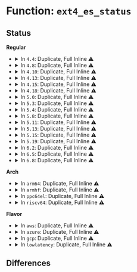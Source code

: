 # Function: <code>ext4_es_status</code>

## Status
<b>Regular</b>
<ul>
<li>
<details>
<summary>In <code>4.4</code>: Duplicate, Full Inline ⚠️</summary>

**Collision:** Static Duplication

**Inline:** Full

**Transformation:** False

**Instances:**

```
In fs/ext4/super.c (0)
Location: fs/ext4/extents_status.h:98
Inline: True
```
```
In fs/ext4/extents_status.c (0)
Location: fs/ext4/extents_status.h:98
Inline: True
```
</details>
</li>
<li>
<details>
<summary>In <code>4.8</code>: Duplicate, Full Inline ⚠️</summary>

**Collision:** Static Duplication

**Inline:** Full

**Transformation:** False

**Instances:**

```
In fs/ext4/inode.c (0)
Location: fs/ext4/extents_status.h:98
Inline: True
```
```
In fs/ext4/super.c (ffffffff812dceee)
Location: fs/ext4/extents_status.h:98
Inline: True
Inline callers:
  - fs/ext4/super.c:perf_trace_ext4_es_lookup_extent_exit
  - fs/ext4/super.c:perf_trace_ext4_es_find_delayed_extent_range_exit
  - fs/ext4/super.c:perf_trace_ext4__es_extent
  - fs/ext4/super.c:trace_event_raw_event_ext4_es_lookup_extent_exit
  - fs/ext4/super.c:trace_event_raw_event_ext4_es_find_delayed_extent_range_exit
  - fs/ext4/super.c:trace_event_raw_event_ext4__es_extent
```
```
In fs/ext4/extents_status.c (0)
Location: fs/ext4/extents_status.h:98
Inline: True
```
</details>
</li>
<li>
<details>
<summary>In <code>4.10</code>: Duplicate, Full Inline ⚠️</summary>

**Collision:** Static Duplication

**Inline:** Full

**Transformation:** False

**Instances:**

```
In fs/ext4/inode.c (0)
Location: fs/ext4/extents_status.h:98
Inline: True
```
```
In fs/ext4/super.c (ffffffff812f2a3c)
Location: fs/ext4/extents_status.h:98
Inline: True
Inline callers:
  - fs/ext4/super.c:perf_trace_ext4_es_lookup_extent_exit
  - fs/ext4/super.c:perf_trace_ext4_es_find_delayed_extent_range_exit
  - fs/ext4/super.c:perf_trace_ext4__es_extent
  - fs/ext4/super.c:trace_event_raw_event_ext4_es_lookup_extent_exit
  - fs/ext4/super.c:trace_event_raw_event_ext4_es_find_delayed_extent_range_exit
  - fs/ext4/super.c:trace_event_raw_event_ext4__es_extent
```
```
In fs/ext4/extents_status.c (0)
Location: fs/ext4/extents_status.h:98
Inline: True
```
</details>
</li>
<li>
<details>
<summary>In <code>4.13</code>: Duplicate, Full Inline ⚠️</summary>

**Collision:** Static Duplication

**Inline:** Full

**Transformation:** False

**Instances:**

```
In fs/ext4/extents_status.c (0)
Location: fs/ext4/extents_status.h:98
Inline: True
```
```
In fs/ext4/inode.c (0)
Location: fs/ext4/extents_status.h:98
Inline: True
```
```
In fs/ext4/super.c (ffffffff8132758a)
Location: fs/ext4/extents_status.h:98
Inline: True
Inline callers:
  - fs/ext4/super.c:perf_trace_ext4_es_lookup_extent_exit
  - fs/ext4/super.c:perf_trace_ext4_es_find_delayed_extent_range_exit
  - fs/ext4/super.c:perf_trace_ext4__es_extent
  - fs/ext4/super.c:trace_event_raw_event_ext4_es_lookup_extent_exit
  - fs/ext4/super.c:trace_event_raw_event_ext4_es_find_delayed_extent_range_exit
  - fs/ext4/super.c:trace_event_raw_event_ext4__es_extent
```
</details>
</li>
<li>
<details>
<summary>In <code>4.15</code>: Duplicate, Full Inline ⚠️</summary>

**Collision:** Static Duplication

**Inline:** Full

**Transformation:** False

**Instances:**

```
In fs/ext4/extents_status.c (0)
Location: fs/ext4/extents_status.h:99
Inline: True
```
```
In fs/ext4/super.c (ffffffff8134ba70)
Location: fs/ext4/extents_status.h:99
Inline: True
Inline callers:
  - fs/ext4/super.c:perf_trace_ext4_es_lookup_extent_exit
  - fs/ext4/super.c:perf_trace_ext4_es_find_delayed_extent_range_exit
  - fs/ext4/super.c:perf_trace_ext4__es_extent
  - fs/ext4/super.c:trace_event_raw_event_ext4_es_lookup_extent_exit
  - fs/ext4/super.c:trace_event_raw_event_ext4_es_find_delayed_extent_range_exit
  - fs/ext4/super.c:trace_event_raw_event_ext4__es_extent
```
</details>
</li>
<li>
<details>
<summary>In <code>4.18</code>: Duplicate, Full Inline ⚠️</summary>

**Collision:** Static Duplication

**Inline:** Full

**Transformation:** False

**Instances:**

```
In fs/ext4/extents_status.c (ffffffff813432b2)
Location: fs/ext4/extents_status.h:99
Inline: True
Inline callers:
  - fs/ext4/extents_status.c:ext4_es_lookup_extent
  - fs/ext4/extents_status.c:__es_insert_extent
  - fs/ext4/extents_status.c:__es_insert_extent
```
```
In fs/ext4/super.c (ffffffff81379876)
Location: fs/ext4/extents_status.h:99
Inline: True
Inline callers:
  - fs/ext4/super.c:perf_trace_ext4_es_lookup_extent_exit
  - fs/ext4/super.c:perf_trace_ext4_es_find_delayed_extent_range_exit
  - fs/ext4/super.c:perf_trace_ext4__es_extent
  - fs/ext4/super.c:trace_event_raw_event_ext4_es_lookup_extent_exit
  - fs/ext4/super.c:trace_event_raw_event_ext4_es_find_delayed_extent_range_exit
  - fs/ext4/super.c:trace_event_raw_event_ext4__es_extent
```
</details>
</li>
<li>
<details>
<summary>In <code>5.0</code>: Duplicate, Full Inline ⚠️</summary>

**Collision:** Static Duplication

**Inline:** Full

**Transformation:** False

**Instances:**

```
In fs/ext4/extents_status.c (ffffffff8135aed2)
Location: fs/ext4/extents_status.h:151
Inline: True
Inline callers:
  - fs/ext4/extents_status.c:ext4_es_lookup_extent
  - fs/ext4/extents_status.c:__es_insert_extent
  - fs/ext4/extents_status.c:__es_insert_extent
```
```
In fs/ext4/super.c (ffffffff81392826)
Location: fs/ext4/extents_status.h:151
Inline: True
Inline callers:
  - fs/ext4/super.c:perf_trace_ext4_es_insert_delayed_block
  - fs/ext4/super.c:perf_trace_ext4_es_lookup_extent_exit
  - fs/ext4/super.c:perf_trace_ext4_es_find_extent_range_exit
  - fs/ext4/super.c:perf_trace_ext4__es_extent
  - fs/ext4/super.c:trace_event_raw_event_ext4_es_insert_delayed_block
  - fs/ext4/super.c:trace_event_raw_event_ext4_es_lookup_extent_exit
  - fs/ext4/super.c:trace_event_raw_event_ext4_es_find_extent_range_exit
  - fs/ext4/super.c:trace_event_raw_event_ext4__es_extent
```
</details>
</li>
<li>
<details>
<summary>In <code>5.3</code>: Duplicate, Full Inline ⚠️</summary>

**Collision:** Static Duplication

**Inline:** Full

**Transformation:** False

**Instances:**

```
In fs/ext4/extents_status.c (ffffffff81383ef1)
Location: fs/ext4/extents_status.h:151
Inline: True
Inline callers:
  - fs/ext4/extents_status.c:ext4_es_lookup_extent
  - fs/ext4/extents_status.c:__es_insert_extent
  - fs/ext4/extents_status.c:__es_insert_extent
```
```
In fs/ext4/super.c (ffffffff813bc6dd)
Location: fs/ext4/extents_status.h:151
Inline: True
Inline callers:
  - fs/ext4/super.c:perf_trace_ext4_es_insert_delayed_block
  - fs/ext4/super.c:perf_trace_ext4_es_lookup_extent_exit
  - fs/ext4/super.c:perf_trace_ext4_es_find_extent_range_exit
  - fs/ext4/super.c:perf_trace_ext4__es_extent
  - fs/ext4/super.c:trace_event_raw_event_ext4_es_insert_delayed_block
  - fs/ext4/super.c:trace_event_raw_event_ext4_es_lookup_extent_exit
  - fs/ext4/super.c:trace_event_raw_event_ext4_es_find_extent_range_exit
  - fs/ext4/super.c:trace_event_raw_event_ext4__es_extent
```
</details>
</li>
<li>
<details>
<summary>In <code>5.4</code>: Duplicate, Full Inline ⚠️</summary>

**Collision:** Static Duplication

**Inline:** Full

**Transformation:** False

**Instances:**

```
In fs/ext4/extents_status.c (ffffffff8139c9bb)
Location: fs/ext4/extents_status.h:152
Inline: True
Inline callers:
  - fs/ext4/extents_status.c:ext4_es_lookup_extent
  - fs/ext4/extents_status.c:__es_insert_extent
  - fs/ext4/extents_status.c:__es_insert_extent
```
```
In fs/ext4/super.c (ffffffff813d59ad)
Location: fs/ext4/extents_status.h:152
Inline: True
Inline callers:
  - fs/ext4/super.c:perf_trace_ext4_es_insert_delayed_block
  - fs/ext4/super.c:perf_trace_ext4_es_lookup_extent_exit
  - fs/ext4/super.c:perf_trace_ext4_es_find_extent_range_exit
  - fs/ext4/super.c:perf_trace_ext4__es_extent
  - fs/ext4/super.c:trace_event_raw_event_ext4_es_insert_delayed_block
  - fs/ext4/super.c:trace_event_raw_event_ext4_es_lookup_extent_exit
  - fs/ext4/super.c:trace_event_raw_event_ext4_es_find_extent_range_exit
  - fs/ext4/super.c:trace_event_raw_event_ext4__es_extent
```
</details>
</li>
<li>
<details>
<summary>In <code>5.8</code>: Duplicate, Full Inline ⚠️</summary>

**Collision:** Static Duplication

**Inline:** Full

**Transformation:** False

**Instances:**

```
In fs/ext4/extents_status.c (ffffffff813e80b3)
Location: fs/ext4/extents_status.h:152
Inline: True
Inline callers:
  - fs/ext4/extents_status.c:ext4_es_lookup_extent
  - fs/ext4/extents_status.c:__es_insert_extent
  - fs/ext4/extents_status.c:__es_insert_extent
```
```
In fs/ext4/super.c (ffffffff814220b7)
Location: fs/ext4/extents_status.h:152
Inline: True
Inline callers:
  - fs/ext4/super.c:perf_trace_ext4_es_insert_delayed_block
  - fs/ext4/super.c:perf_trace_ext4_es_lookup_extent_exit
  - fs/ext4/super.c:perf_trace_ext4_es_find_extent_range_exit
  - fs/ext4/super.c:perf_trace_ext4__es_extent
  - fs/ext4/super.c:trace_event_raw_event_ext4_es_insert_delayed_block
  - fs/ext4/super.c:trace_event_raw_event_ext4_es_lookup_extent_exit
  - fs/ext4/super.c:trace_event_raw_event_ext4_es_find_extent_range_exit
  - fs/ext4/super.c:trace_event_raw_event_ext4__es_extent
```
</details>
</li>
<li>
<details>
<summary>In <code>5.11</code>: Duplicate, Full Inline ⚠️</summary>

**Collision:** Static Duplication

**Inline:** Full

**Transformation:** False

**Instances:**

```
In fs/ext4/extents_status.c (ffffffff813fa30d)
Location: fs/ext4/extents_status.h:152
Inline: True
Inline callers:
  - fs/ext4/extents_status.c:ext4_es_lookup_extent
  - fs/ext4/extents_status.c:__es_insert_extent
  - fs/ext4/extents_status.c:__es_insert_extent
```
```
In fs/ext4/super.c (ffffffff81438757)
Location: fs/ext4/extents_status.h:152
Inline: True
Inline callers:
  - fs/ext4/super.c:perf_trace_ext4_es_insert_delayed_block
  - fs/ext4/super.c:perf_trace_ext4_es_lookup_extent_exit
  - fs/ext4/super.c:perf_trace_ext4_es_find_extent_range_exit
  - fs/ext4/super.c:perf_trace_ext4__es_extent
  - fs/ext4/super.c:trace_event_raw_event_ext4_es_insert_delayed_block
  - fs/ext4/super.c:trace_event_raw_event_ext4_es_lookup_extent_exit
  - fs/ext4/super.c:trace_event_raw_event_ext4_es_find_extent_range_exit
  - fs/ext4/super.c:trace_event_raw_event_ext4__es_extent
```
</details>
</li>
<li>
<details>
<summary>In <code>5.13</code>: Duplicate, Full Inline ⚠️</summary>

**Collision:** Static Duplication

**Inline:** Full

**Transformation:** False

**Instances:**

```
In fs/ext4/extents_status.c (ffffffff814006cd)
Location: fs/ext4/extents_status.h:152
Inline: True
Inline callers:
  - fs/ext4/extents_status.c:ext4_es_lookup_extent
  - fs/ext4/extents_status.c:__es_insert_extent
  - fs/ext4/extents_status.c:__es_insert_extent
```
```
In fs/ext4/super.c (ffffffff8143e907)
Location: fs/ext4/extents_status.h:152
Inline: True
Inline callers:
  - fs/ext4/super.c:perf_trace_ext4_es_insert_delayed_block
  - fs/ext4/super.c:perf_trace_ext4_es_lookup_extent_exit
  - fs/ext4/super.c:perf_trace_ext4_es_find_extent_range_exit
  - fs/ext4/super.c:perf_trace_ext4__es_extent
  - fs/ext4/super.c:trace_event_raw_event_ext4_es_insert_delayed_block
  - fs/ext4/super.c:trace_event_raw_event_ext4_es_lookup_extent_exit
  - fs/ext4/super.c:trace_event_raw_event_ext4_es_find_extent_range_exit
  - fs/ext4/super.c:trace_event_raw_event_ext4__es_extent
```
</details>
</li>
<li>
<details>
<summary>In <code>5.15</code>: Duplicate, Full Inline ⚠️</summary>

**Collision:** Static Duplication

**Inline:** Full

**Transformation:** False

**Instances:**

```
In fs/ext4/extents_status.c (ffffffff81451976)
Location: fs/ext4/extents_status.h:152
Inline: True
Inline callers:
  - fs/ext4/extents_status.c:es_do_reclaim_extents
  - fs/ext4/extents_status.c:ext4_es_lookup_extent
  - fs/ext4/extents_status.c:__es_insert_extent
  - fs/ext4/extents_status.c:__es_insert_extent
```
```
In fs/ext4/super.c (ffffffff81492587)
Location: fs/ext4/extents_status.h:152
Inline: True
Inline callers:
  - fs/ext4/super.c:perf_trace_ext4_es_insert_delayed_block
  - fs/ext4/super.c:perf_trace_ext4_es_lookup_extent_exit
  - fs/ext4/super.c:perf_trace_ext4_es_find_extent_range_exit
  - fs/ext4/super.c:perf_trace_ext4__es_extent
  - fs/ext4/super.c:trace_event_raw_event_ext4_es_insert_delayed_block
  - fs/ext4/super.c:trace_event_raw_event_ext4_es_lookup_extent_exit
  - fs/ext4/super.c:trace_event_raw_event_ext4_es_find_extent_range_exit
  - fs/ext4/super.c:trace_event_raw_event_ext4__es_extent
```
</details>
</li>
<li>
<details>
<summary>In <code>5.19</code>: Duplicate, Full Inline ⚠️</summary>

**Collision:** Static Duplication

**Inline:** Full

**Transformation:** False

**Instances:**

```
In fs/ext4/extents_status.c (ffffffff814ce927)
Location: fs/ext4/extents_status.h:152
Inline: True
Inline callers:
  - fs/ext4/extents_status.c:es_do_reclaim_extents
  - fs/ext4/extents_status.c:ext4_es_lookup_extent
  - fs/ext4/extents_status.c:__es_insert_extent
  - fs/ext4/extents_status.c:__es_insert_extent
```
```
In fs/ext4/super.c (ffffffff81517393)
Location: fs/ext4/extents_status.h:152
Inline: True
Inline callers:
  - fs/ext4/super.c:perf_trace_ext4_es_insert_delayed_block
  - fs/ext4/super.c:perf_trace_ext4_es_lookup_extent_exit
  - fs/ext4/super.c:perf_trace_ext4_es_find_extent_range_exit
  - fs/ext4/super.c:perf_trace_ext4__es_extent
  - fs/ext4/super.c:trace_event_raw_event_ext4_es_insert_delayed_block
  - fs/ext4/super.c:trace_event_raw_event_ext4_es_lookup_extent_exit
  - fs/ext4/super.c:trace_event_raw_event_ext4_es_find_extent_range_exit
  - fs/ext4/super.c:trace_event_raw_event_ext4__es_extent
```
</details>
</li>
<li>
<details>
<summary>In <code>6.2</code>: Duplicate, Full Inline ⚠️</summary>

**Collision:** Static Duplication

**Inline:** Full

**Transformation:** False

**Instances:**

```
In fs/ext4/extents_status.c (ffffffff81567177)
Location: fs/ext4/extents_status.h:152
Inline: True
Inline callers:
  - fs/ext4/extents_status.c:es_do_reclaim_extents
  - fs/ext4/extents_status.c:ext4_es_lookup_extent
  - fs/ext4/extents_status.c:__es_insert_extent
  - fs/ext4/extents_status.c:__es_insert_extent
```
```
In fs/ext4/super.c (ffffffff815b2eb0)
Location: fs/ext4/extents_status.h:152
Inline: True
Inline callers:
  - fs/ext4/super.c:perf_trace_ext4_es_insert_delayed_block
  - fs/ext4/super.c:perf_trace_ext4_es_lookup_extent_exit
  - fs/ext4/super.c:perf_trace_ext4_es_find_extent_range_exit
  - fs/ext4/super.c:perf_trace_ext4__es_extent
  - fs/ext4/super.c:trace_event_raw_event_ext4_es_insert_delayed_block
  - fs/ext4/super.c:trace_event_raw_event_ext4_es_lookup_extent_exit
  - fs/ext4/super.c:trace_event_raw_event_ext4_es_find_extent_range_exit
  - fs/ext4/super.c:trace_event_raw_event_ext4__es_extent
```
</details>
</li>
<li>
<details>
<summary>In <code>6.5</code>: Duplicate, Full Inline ⚠️</summary>

**Collision:** Static Duplication

**Inline:** Full

**Transformation:** False

**Instances:**

```
In fs/ext4/extents_status.c (ffffffff8159f347)
Location: fs/ext4/extents_status.h:152
Inline: True
Inline callers:
  - fs/ext4/extents_status.c:es_do_reclaim_extents
  - fs/ext4/extents_status.c:ext4_es_lookup_extent
  - fs/ext4/extents_status.c:__es_insert_extent
  - fs/ext4/extents_status.c:__es_insert_extent
```
```
In fs/ext4/super.c (ffffffff815e9c10)
Location: fs/ext4/extents_status.h:152
Inline: True
Inline callers:
  - fs/ext4/super.c:perf_trace_ext4_es_insert_delayed_block
  - fs/ext4/super.c:perf_trace_ext4_es_lookup_extent_exit
  - fs/ext4/super.c:perf_trace_ext4_es_find_extent_range_exit
  - fs/ext4/super.c:perf_trace_ext4__es_extent
  - fs/ext4/super.c:trace_event_raw_event_ext4_es_insert_delayed_block
  - fs/ext4/super.c:trace_event_raw_event_ext4_es_lookup_extent_exit
  - fs/ext4/super.c:trace_event_raw_event_ext4_es_find_extent_range_exit
  - fs/ext4/super.c:trace_event_raw_event_ext4__es_extent
```
</details>
</li>
<li>
<details>
<summary>In <code>6.8</code>: Duplicate, Full Inline ⚠️</summary>

**Collision:** Static Duplication

**Inline:** Full

**Transformation:** False

**Instances:**

```
In fs/ext4/extents_status.c (ffffffff815d7e97)
Location: fs/ext4/extents_status.h:152
Inline: True
Inline callers:
  - fs/ext4/extents_status.c:es_do_reclaim_extents
  - fs/ext4/extents_status.c:ext4_es_lookup_extent
  - fs/ext4/extents_status.c:__es_insert_extent
  - fs/ext4/extents_status.c:__es_insert_extent
```
```
In fs/ext4/super.c (ffffffff81622600)
Location: fs/ext4/extents_status.h:152
Inline: True
Inline callers:
  - fs/ext4/super.c:perf_trace_ext4_es_insert_delayed_block
  - fs/ext4/super.c:perf_trace_ext4_es_lookup_extent_exit
  - fs/ext4/super.c:perf_trace_ext4_es_find_extent_range_exit
  - fs/ext4/super.c:perf_trace_ext4__es_extent
  - fs/ext4/super.c:trace_event_raw_event_ext4_es_insert_delayed_block
  - fs/ext4/super.c:trace_event_raw_event_ext4_es_lookup_extent_exit
  - fs/ext4/super.c:trace_event_raw_event_ext4_es_find_extent_range_exit
  - fs/ext4/super.c:trace_event_raw_event_ext4__es_extent
```
</details>
</li>
</ul>
<b>Arch</b>
<ul>
<li>
<details>
<summary>In <code>arm64</code>: Duplicate, Full Inline ⚠️</summary>

**Collision:** Static Duplication

**Inline:** Full

**Transformation:** False

**Instances:**

```
In fs/ext4/extents_status.c (ffff80001046f948)
Location: fs/ext4/extents_status.h:152
Inline: True
Inline callers:
  - fs/ext4/extents_status.c:ext4_es_lookup_extent
  - fs/ext4/extents_status.c:__es_insert_extent
  - fs/ext4/extents_status.c:__es_insert_extent
```
```
In fs/ext4/super.c (ffff8000104b7138)
Location: fs/ext4/extents_status.h:152
Inline: True
Inline callers:
  - fs/ext4/super.c:perf_trace_ext4_es_insert_delayed_block
  - fs/ext4/super.c:perf_trace_ext4_es_lookup_extent_exit
  - fs/ext4/super.c:perf_trace_ext4_es_find_extent_range_exit
  - fs/ext4/super.c:perf_trace_ext4__es_extent
  - fs/ext4/super.c:trace_event_raw_event_ext4_es_insert_delayed_block
  - fs/ext4/super.c:trace_event_raw_event_ext4_es_lookup_extent_exit
  - fs/ext4/super.c:trace_event_raw_event_ext4_es_find_extent_range_exit
  - fs/ext4/super.c:trace_event_raw_event_ext4__es_extent
```
</details>
</li>
<li>
<details>
<summary>In <code>armhf</code>: Duplicate, Full Inline ⚠️</summary>

**Collision:** Static Duplication

**Inline:** Full

**Transformation:** False

**Instances:**

```
In fs/ext4/extents_status.c (c062f2d4)
Location: fs/ext4/extents_status.h:152
Inline: True
Inline callers:
  - fs/ext4/extents_status.c:__es_insert_extent
  - fs/ext4/extents_status.c:__es_insert_extent
```
```
In fs/ext4/super.c (c0670754)
Location: fs/ext4/extents_status.h:152
Inline: True
Inline callers:
  - fs/ext4/super.c:perf_trace_ext4_es_insert_delayed_block
  - fs/ext4/super.c:perf_trace_ext4_es_lookup_extent_exit
  - fs/ext4/super.c:perf_trace_ext4_es_find_extent_range_exit
  - fs/ext4/super.c:perf_trace_ext4__es_extent
  - fs/ext4/super.c:trace_event_raw_event_ext4_es_insert_delayed_block
  - fs/ext4/super.c:trace_event_raw_event_ext4_es_lookup_extent_exit
  - fs/ext4/super.c:trace_event_raw_event_ext4_es_find_extent_range_exit
  - fs/ext4/super.c:trace_event_raw_event_ext4__es_extent
```
</details>
</li>
<li>
<details>
<summary>In <code>ppc64el</code>: Duplicate, Full Inline ⚠️</summary>

**Collision:** Static Duplication

**Inline:** Full

**Transformation:** False

**Instances:**

```
In fs/ext4/extents_status.c (c00000000058fd70)
Location: fs/ext4/extents_status.h:152
Inline: True
Inline callers:
  - fs/ext4/extents_status.c:ext4_es_lookup_extent
  - fs/ext4/extents_status.c:__es_insert_extent
  - fs/ext4/extents_status.c:__es_insert_extent
```
```
In fs/ext4/super.c (c0000000005de598)
Location: fs/ext4/extents_status.h:152
Inline: True
Inline callers:
  - fs/ext4/super.c:perf_trace_ext4_es_insert_delayed_block
  - fs/ext4/super.c:perf_trace_ext4_es_lookup_extent_exit
  - fs/ext4/super.c:perf_trace_ext4_es_find_extent_range_exit
  - fs/ext4/super.c:perf_trace_ext4__es_extent
  - fs/ext4/super.c:trace_event_raw_event_ext4_es_insert_delayed_block
  - fs/ext4/super.c:trace_event_raw_event_ext4_es_lookup_extent_exit
  - fs/ext4/super.c:trace_event_raw_event_ext4_es_find_extent_range_exit
  - fs/ext4/super.c:trace_event_raw_event_ext4__es_extent
```
</details>
</li>
<li>
<details>
<summary>In <code>riscv64</code>: Duplicate, Full Inline ⚠️</summary>

**Collision:** Static Duplication

**Inline:** Full

**Transformation:** False

**Instances:**

```
In fs/ext4/extents_status.c (ffffffe0002fc37c)
Location: fs/ext4/extents_status.h:152
Inline: True
Inline callers:
  - fs/ext4/extents_status.c:ext4_es_lookup_extent
  - fs/ext4/extents_status.c:__es_insert_extent
  - fs/ext4/extents_status.c:__es_insert_extent
```
```
In fs/ext4/super.c (ffffffe00032c7c6)
Location: fs/ext4/extents_status.h:152
Inline: True
Inline callers:
  - fs/ext4/super.c:perf_trace_ext4_es_insert_delayed_block
  - fs/ext4/super.c:perf_trace_ext4_es_lookup_extent_exit
  - fs/ext4/super.c:perf_trace_ext4_es_find_extent_range_exit
  - fs/ext4/super.c:perf_trace_ext4__es_extent
  - fs/ext4/super.c:trace_event_raw_event_ext4_es_insert_delayed_block
  - fs/ext4/super.c:trace_event_raw_event_ext4_es_lookup_extent_exit
  - fs/ext4/super.c:trace_event_raw_event_ext4_es_find_extent_range_exit
  - fs/ext4/super.c:trace_event_raw_event_ext4__es_extent
```
</details>
</li>
</ul>
<b>Flavor</b>
<ul>
<li>
<details>
<summary>In <code>aws</code>: Duplicate, Full Inline ⚠️</summary>

**Collision:** Static Duplication

**Inline:** Full

**Transformation:** False

**Instances:**

```
In fs/ext4/extents_status.c (ffffffff81394f9b)
Location: fs/ext4/extents_status.h:152
Inline: True
Inline callers:
  - fs/ext4/extents_status.c:ext4_es_lookup_extent
  - fs/ext4/extents_status.c:__es_insert_extent
  - fs/ext4/extents_status.c:__es_insert_extent
```
```
In fs/ext4/super.c (ffffffff813cdf8d)
Location: fs/ext4/extents_status.h:152
Inline: True
Inline callers:
  - fs/ext4/super.c:perf_trace_ext4_es_insert_delayed_block
  - fs/ext4/super.c:perf_trace_ext4_es_lookup_extent_exit
  - fs/ext4/super.c:perf_trace_ext4_es_find_extent_range_exit
  - fs/ext4/super.c:perf_trace_ext4__es_extent
  - fs/ext4/super.c:trace_event_raw_event_ext4_es_insert_delayed_block
  - fs/ext4/super.c:trace_event_raw_event_ext4_es_lookup_extent_exit
  - fs/ext4/super.c:trace_event_raw_event_ext4_es_find_extent_range_exit
  - fs/ext4/super.c:trace_event_raw_event_ext4__es_extent
```
</details>
</li>
<li>
<details>
<summary>In <code>azure</code>: Duplicate, Full Inline ⚠️</summary>

**Collision:** Static Duplication

**Inline:** Full

**Transformation:** False

**Instances:**

```
In fs/ext4/extents_status.c (ffffffff81385a2b)
Location: fs/ext4/extents_status.h:152
Inline: True
Inline callers:
  - fs/ext4/extents_status.c:ext4_es_lookup_extent
  - fs/ext4/extents_status.c:__es_insert_extent
  - fs/ext4/extents_status.c:__es_insert_extent
```
```
In fs/ext4/super.c (ffffffff813bea0d)
Location: fs/ext4/extents_status.h:152
Inline: True
Inline callers:
  - fs/ext4/super.c:perf_trace_ext4_es_insert_delayed_block
  - fs/ext4/super.c:perf_trace_ext4_es_lookup_extent_exit
  - fs/ext4/super.c:perf_trace_ext4_es_find_extent_range_exit
  - fs/ext4/super.c:perf_trace_ext4__es_extent
  - fs/ext4/super.c:trace_event_raw_event_ext4_es_insert_delayed_block
  - fs/ext4/super.c:trace_event_raw_event_ext4_es_lookup_extent_exit
  - fs/ext4/super.c:trace_event_raw_event_ext4_es_find_extent_range_exit
  - fs/ext4/super.c:trace_event_raw_event_ext4__es_extent
```
</details>
</li>
<li>
<details>
<summary>In <code>gcp</code>: Duplicate, Full Inline ⚠️</summary>

**Collision:** Static Duplication

**Inline:** Full

**Transformation:** False

**Instances:**

```
In fs/ext4/extents_status.c (ffffffff813928fb)
Location: fs/ext4/extents_status.h:152
Inline: True
Inline callers:
  - fs/ext4/extents_status.c:ext4_es_lookup_extent
  - fs/ext4/extents_status.c:__es_insert_extent
  - fs/ext4/extents_status.c:__es_insert_extent
```
```
In fs/ext4/super.c (ffffffff813cb41d)
Location: fs/ext4/extents_status.h:152
Inline: True
Inline callers:
  - fs/ext4/super.c:perf_trace_ext4_es_insert_delayed_block
  - fs/ext4/super.c:perf_trace_ext4_es_lookup_extent_exit
  - fs/ext4/super.c:perf_trace_ext4_es_find_extent_range_exit
  - fs/ext4/super.c:perf_trace_ext4__es_extent
  - fs/ext4/super.c:trace_event_raw_event_ext4_es_insert_delayed_block
  - fs/ext4/super.c:trace_event_raw_event_ext4_es_lookup_extent_exit
  - fs/ext4/super.c:trace_event_raw_event_ext4_es_find_extent_range_exit
  - fs/ext4/super.c:trace_event_raw_event_ext4__es_extent
```
</details>
</li>
<li>
<details>
<summary>In <code>lowlatency</code>: Duplicate, Full Inline ⚠️</summary>

**Collision:** Static Duplication

**Inline:** Full

**Transformation:** False

**Instances:**

```
In fs/ext4/extents_status.c (ffffffff813a6877)
Location: fs/ext4/extents_status.h:152
Inline: True
Inline callers:
  - fs/ext4/extents_status.c:ext4_es_lookup_extent
  - fs/ext4/extents_status.c:__es_insert_extent
  - fs/ext4/extents_status.c:__es_insert_extent
```
```
In fs/ext4/super.c (ffffffff813e066d)
Location: fs/ext4/extents_status.h:152
Inline: True
Inline callers:
  - fs/ext4/super.c:perf_trace_ext4_es_insert_delayed_block
  - fs/ext4/super.c:perf_trace_ext4_es_lookup_extent_exit
  - fs/ext4/super.c:perf_trace_ext4_es_find_extent_range_exit
  - fs/ext4/super.c:perf_trace_ext4__es_extent
  - fs/ext4/super.c:trace_event_raw_event_ext4_es_insert_delayed_block
  - fs/ext4/super.c:trace_event_raw_event_ext4_es_lookup_extent_exit
  - fs/ext4/super.c:trace_event_raw_event_ext4_es_find_extent_range_exit
  - fs/ext4/super.c:trace_event_raw_event_ext4__es_extent
```
</details>
</li>
</ul>

## Differences
